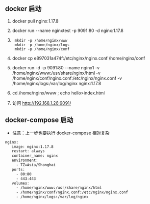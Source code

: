 ## docker 启动
1. docker pull nginx:1.17.8
2. docker run --name nginxtest -p 9091:80 -d nginx:1.17.8
3. ```
    mkdir -p /home/nginx/www
    mkdir -p /home/nginx/logs
    mkdir -p /home/nginx/conf
    ```
4. docker cp e897031a474f:/etc/nginx/nginx.conf /home/nginx/conf
5. docker run -d -p 9091:80 --name nginx1 -v /home/nginx/www:/usr/share/nginx/html -v /home/nginx/conf/nginx.conf:/etc/nginx/nginx.conf -v /home/nginx/logs:/var/log/nginx nginx:1.17.8
6. cd /home/nginx/www ; echo hello>index.html

7. 访问 http://192.168.1.26:9091/


## docker-compose 启动
  * 注意：上一步也要执行 docker-compose 相对复杂
 ``` dockerfile
 nginx:
    image: nginx:1.17.8
    restart: always
    container_name: nginx
    environment:
      - TZ=Asia/Shanghai
    ports:
      - 80:80
      - 443:443
    volumes:
      - /home/nginx/www:/usr/share/nginx/html
      - /home/nginx/conf/nginx.conf:/etc/nginx/nginx.conf
      - /home/nginx/logs:/var/log/nginx
 ```